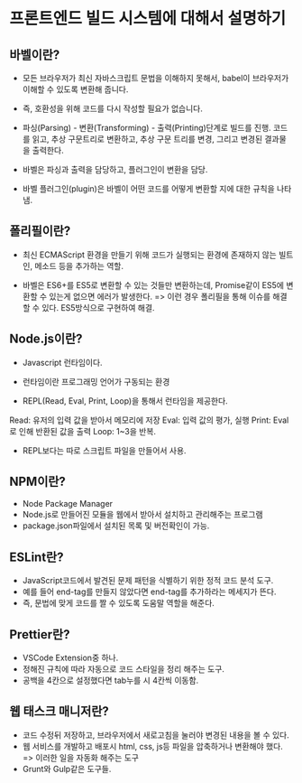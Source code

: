 # 프론트엔드 빌드 시스템에 대해서 설명하기

## 바벨이란?

- 모든 브라우저가 최신 자바스크립트 문법을 이해하지 못해서, babel이 브라우저가 이해할 수 있도록 변환해 줍니다.

- 즉, 호환성을 위해 코드를 다시 작성할 필요가 없습니다.

- 파싱(Parsing) - 변환(Transforming) - 출력(Printing)단계로 빌드를 진행.
코드를 읽고, 추상 구문트리로 변환하고, 추상 구문 트리를 변경, 그리고 변경된 결과물을 출력한다.

- 바벨은 파싱과 출력을 담당하고, 플러그인이 변환을 담당.

- 바벨 플러그인(plugin)은 바벨이 어떤 코드를 어떻게 변환할 지에 대한 규칙을 나타냄.

## 폴리필이란?

- 최신 ECMAScript 환경을 만들기 위해 코드가 실행되는 환경에 존재하지 않는 빌트인, 메소드 등을 추가하는 역할.

- 바벨은 ES6+를 ES5로 변환할 수 있는 것들만 변환하는데, Promise같이 ES5에 변환할 수 있는게 없으면 에러가 발생한다.
=> 이런 경우 폴리필을 통해 이슈를 해결할 수 있다. ES5방식으로 구현하여 해결.

## Node.js이란?

- Javascript 런타임이다.

- 런타임이란 프로그래밍 언어가 구동되는 환경

- REPL(Read, Eval, Print, Loop)을 통해서 런타임을 제공한다.

Read: 유저의 입력 값을 받아서 메모리에 저장
Eval: 입력 값의 평가, 실행
Print: Eval로 인해 반환된 값을 출력
Loop: 1~3을 반복.

- REPL보다는 따로 스크립트 파일을 만들어서 사용.

## NPM이란?

- Node Package Manager
- Node.js로 만들어진 모듈을 웹에서 받아서 설치하고 관리해주는 프로그램
- package.json파일에서 설치된 목록 및 버전확인이 가능.

## ESLint란?

- JavaScript코드에서 발견된 문제 패턴을 식별하기 위한 정적 코드 분석 도구.
- 예를 들어 end-tag를 만들지 않았다면 end-tag를 추가하라는 메세지가 뜬다.
- 즉, 문법에 맞게 코드를 짤 수 있도록 도움말 역할을 해준다.

## Prettier란?

- VSCode Extension중 하나.
- 정해진 규칙에 따라 자동으로 코드 스타일을 정리 해주는 도구.
- 공백을 4칸으로 설정했다면 tab누를 시 4칸씩 이동함.

## 웹 태스크 매니저란?

- 코드 수정뒤 저장하고, 브라우저에서 새로고침을 눌러야 변경된 내용을 볼 수 있다.
- 웹 서비스를 개발하고 배포시 html, css, js등 파일을 압축하거나 변환해야 했다.
=> 이러한 일을 자동화 해주는 도구
- Grunt와 Gulp같은 도구들.